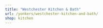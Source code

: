 ```yaml
---
title: "Westchester Kitchen & Bath"
url: /yonkers/westchester-kitchen-and-bath/
shop: kitchen
---
```


